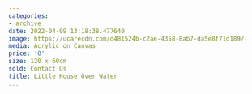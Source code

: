 ```yaml
---
categories:
- archive
date: 2022-04-09 13:18:38.477640
image: https://ucarecdn.com/d481524b-c2ae-4358-8ab7-da5e8f71d189/
media: Acrylic on Canvas
price: '0'
size: 120 x 60cm
sold: Contact Us
title: Little House Over Water
...
```

